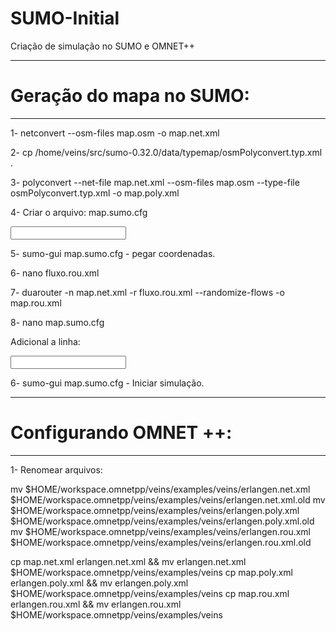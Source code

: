 # SUMO-Initial
Criação de simulação no SUMO e OMNET++

--------------------------
# Geração do mapa no SUMO:
--------------------------


1- netconvert --osm-files map.osm -o map.net.xml

2- cp /home/veins/src/sumo-0.32.0/data/typemap/osmPolyconvert.typ.xml .

3- polyconvert --net-file map.net.xml --osm-files map.osm --type-file osmPolyconvert.typ.xml -o map.poly.xml

4- Criar o arquivo: map.sumo.cfg

<configuration>
             <input>
             <net-file value="map.net.xml"/>
             <additional-files value="map.poly.xml"/>
             </input>
</configuration>

5- sumo-gui map.sumo.cfg - pegar coordenadas.

6- nano fluxo.rou.xml

<routes>
        <flow id="fluxo1" begin="0" end="3600" number="5000" from="497075096#0" to="252010647"/>
        <flow id="fluxo2" begin="0" end="3600" number="5000" from="252024721" to="9653489#4"/>
</routes>

7- duarouter -n map.net.xml -r fluxo.rou.xml  --randomize-flows -o map.rou.xml

8- nano map.sumo.cfg 

Adicional a linha:  <route-files value="map.rou.xml"/>

<configuration>
             <input>
             <net-file value="map.net.xml"/>
             <route-files value="map.rou.xml"/>
             <additional-files value="map.poly.xml"/>
             </input>
</configuration>


6- sumo-gui map.sumo.cfg - Iniciar simulação.



------------------------
# Configurando OMNET ++:
------------------------

1- Renomear arquivos:

mv $HOME/workspace.omnetpp/veins/examples/veins/erlangen.net.xml   $HOME/workspace.omnetpp/veins/examples/veins/erlangen.net.xml.old
mv $HOME/workspace.omnetpp/veins/examples/veins/erlangen.poly.xml  $HOME/workspace.omnetpp/veins/examples/veins/erlangen.poly.xml.old
mv $HOME/workspace.omnetpp/veins/examples/veins/erlangen.rou.xml   $HOME/workspace.omnetpp/veins/examples/veins/erlangen.rou.xml.old


cp map.net.xml erlangen.net.xml   && mv erlangen.net.xml $HOME/workspace.omnetpp/veins/examples/veins
cp map.poly.xml erlangen.poly.xml && mv erlangen.poly.xml $HOME/workspace.omnetpp/veins/examples/veins
cp map.rou.xml erlangen.rou.xml   && mv erlangen.rou.xml $HOME/workspace.omnetpp/veins/examples/veins
